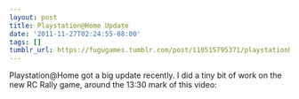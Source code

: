 ```yaml
---
layout: post
title: Playstation@Home Update
date: '2011-11-27T02:24:55-08:00'
tags: []
tumblr_url: https://fugugames.tumblr.com/post/110515795371/playstationhome-update
---
```

Playstation@Home got a big update recently. I did a tiny bit of work on the new RC Rally game, around the 13:30 mark of this video:

